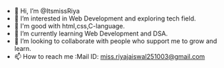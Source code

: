 - 👋 Hi, I’m @ItsmissRiya
- 👀 I’m interested in Web Development and exploring tech field.
- 🧠 I'm good with html,css,C-language.
- 🌱 I’m currently learning Web Development and DSA.
- 💞️ I’m looking to collaborate with people who support me to grow and learn.
- 📫 How to reach me :Mail ID: miss.riyajaiswal251003@gmail.com 

<!---
ItsmissRiya/ItsmissRiya is a ✨ special ✨ repository because its `README.md` (this file) appears on your GitHub profile.
You can click the Preview link to take a look at your changes.
--->
